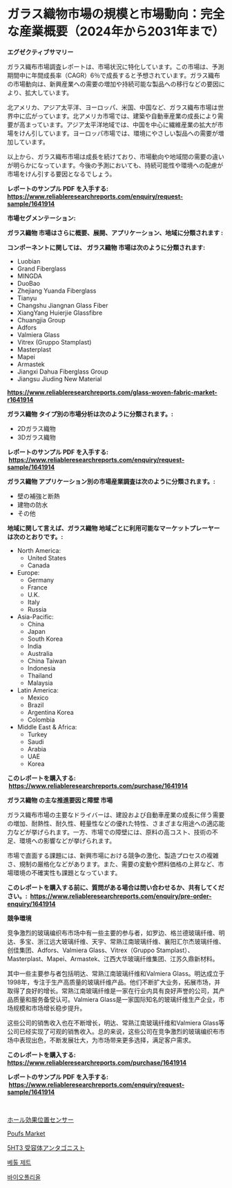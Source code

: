 <p><h1>ガラス織物市場の規模と市場動向：完全な産業概要（2024年から2031年まで）</h1></p><p><strong>エグゼクティブサマリー</strong></p>
<p><p>ガラス織布市場調査レポートは、市場状況に特化しています。この市場は、予測期間中に年間成長率（CAGR）6％で成長すると予想されています。ガラス織布の市場動向は、新興産業への需要の増加や持続可能な製品への移行などの要因により、拡大しています。</p><p>北アメリカ、アジア太平洋、ヨーロッパ、米国、中国など、ガラス織布市場は世界中に広がっています。北アメリカ市場では、建築や自動車産業の成長により需要が高まっています。アジア太平洋地域では、中国を中心に繊維産業の拡大が市場をけん引しています。ヨーロッパ市場では、環境にやさしい製品への需要が増加しています。</p><p>以上から、ガラス織布市場は成長を続けており、市場動向や地域間の需要の違いが明らかになっています。今後の予測においても、持続可能性や環境への配慮が市場をけん引する要因となるでしょう。</p></p>
<p><strong>レポートのサンプル PDF を入手する: <a href="https://www.reliableresearchreports.com/enquiry/request-sample/1641914">https://www.reliableresearchreports.com/enquiry/request-sample/1641914</a></strong></p>
<p><strong>市場セグメンテーション:</strong></p>
<p><strong> ガラス織物 市場はさらに概要、展開、アプリケーション、地域に分類されます :</strong></p>
<p><strong>コンポーネントに関しては、 ガラス織物 市場は次のように分類されます: &nbsp;</strong></p>
<p><ul><li>Luobian</li><li>Grand Fiberglass</li><li>MINGDA</li><li>DuoBao</li><li>Zhejiang Yuanda Fiberglass</li><li>Tianyu</li><li>Changshu Jiangnan Glass Fiber</li><li>XiangYang Huierjie Glassfibre</li><li>Chuangjia Group</li><li>Adfors</li><li>Valmiera Glass</li><li>Vitrex (Gruppo Stamplast)</li><li>Masterplast</li><li>Mapei</li><li>Armastek</li><li>Jiangxi Dahua Fiberglass Group</li><li>Jiangsu Jiuding New Material</li></ul></p>
<p><strong><a href="https://www.reliableresearchreports.com/glass-woven-fabric-market-r1641914">https://www.reliableresearchreports.com/glass-woven-fabric-market-r1641914</a></strong></p>
<p><strong> ガラス織物 タイプ別の市場分析は次のように分類されます。:</strong></p>
<p><ul><li>2Dガラス織物</li><li>3Dガラス織物</li></ul></p>
<p><strong>レポートのサンプル PDF を入手する: &nbsp;<a href="https://www.reliableresearchreports.com/enquiry/request-sample/1641914">https://www.reliableresearchreports.com/enquiry/request-sample/1641914</a></strong></p>
<p><strong> ガラス織物 アプリケーション別の市場産業調査は次のように分類されます。:</strong></p>
<p><ul><li>壁の補強と断熱</li><li>建物の防水</li><li>その他</li></ul></p>
<p><strong>地域に関して言えば、ガラス織物 地域ごとに利用可能なマーケットプレーヤーは次のとおりです。:</strong></p>
<p><ul>
    <li>
        North America:
        <ul>
            <li>United States</li>
            <li>Canada</li>
        </ul>
    </li>
    <li>
        Europe:
        <ul>
            <li>Germany</li>
            <li>France</li>
            <li>U.K.</li>
            <li>Italy</li>
            <li>Russia</li>
        </ul>
    </li>
    <li>
        Asia-Pacific:
        <ul>
            <li>China</li>
            <li>Japan</li>
            <li>South Korea</li>
            <li>India</li>
            <li>Australia</li>
            <li>China Taiwan</li>
            <li>Indonesia</li>
            <li>Thailand</li>
            <li>Malaysia</li>
        </ul>
    </li>
    <li>
        Latin America:
        <ul>
            <li>Mexico</li>
            <li>Brazil</li>
            <li>Argentina Korea</li>
            <li>Colombia</li>
        </ul>
    </li>
    <li>
        Middle East & Africa:
        <ul>
            <li>Turkey</li>
            <li>Saudi</li>
            <li>Arabia</li>
            <li>UAE</li>
            <li>Korea</li>
        </ul>
    </li>
    </ul></p>
<p><strong>このレポートを購入する: &nbsp;<a href="https://www.reliableresearchreports.com/purchase/1641914">https://www.reliableresearchreports.com/purchase/1641914</a></strong></p>
<p><strong>ガラス織物 の主な推進要因と障壁 市場</strong></p>
<p><p>ガラス織布市場の主要なドライバーは、建設および自動車産業の成長に伴う需要の増加、耐熱性、耐久性、軽量性などの優れた特性、さまざまな用途への適応能力などが挙げられます。一方、市場での障壁には、原料の高コスト、技術の不足、環境への影響などが挙げられます。</p><p>市場で直面する課題には、新興市場における競争の激化、製造プロセスの複雑さ、規制の厳格化などがあります。また、需要の変動や燃料価格の上昇など、市場環境の不確実性も課題となっています。</p></p>
<p><strong>このレポートを購入する前に、質問がある場合は問い合わせるか、共有してください。:&nbsp; <a href="https://www.reliableresearchreports.com/enquiry/pre-order-enquiry/1641914">https://www.reliableresearchreports.com/enquiry/pre-order-enquiry/1641914</a></strong></p>
<p><strong>競争環境</strong></p>
<p><p>竞争激烈的玻璃编织布市场中有一些主要的参与者，如罗边、格兰德玻璃纤维、明达、多宝、浙江远大玻璃纤维、天宇、常熟江南玻璃纤维、襄阳汇尔杰玻璃纤维、创佳集团、Adfors、Valmiera Glass、Vitrex（Gruppo Stamplast）、Masterplast、Mapei、Armastek、江西大华玻璃纤维集团、江苏久鼎新材料。</p><p>其中一些主要参与者包括明达、常熟江南玻璃纤维和Valmiera Glass。明达成立于1998年，专注于生产高质量的玻璃纤维产品。他们不断扩大业务，拓展市场，并取得了良好的增长。常熟江南玻璃纤维是一家在行业内具有良好声誉的公司，其产品质量和服务备受认可。Valmiera Glass是一家国际知名的玻璃纤维生产企业，市场规模和市场增长稳步提升。</p><p>这些公司的销售收入也在不断增长，明达、常熟江南玻璃纤维和Valmiera Glass等公司已经实现了可观的销售收入。总的来说，这些公司在竞争激烈的玻璃编织布市场中表现出色，不断发展壮大，为市场带来更多选择，满足客户需求。</p></p>
<p><strong>このレポートを購入する: &nbsp; <a href="https://www.reliableresearchreports.com/purchase/1641914">https://www.reliableresearchreports.com/purchase/1641914</a></strong></p>
<p><strong>レポートのサンプル PDF を入手する: &nbsp;<a href="https://www.reliableresearchreports.com/enquiry/request-sample/1641914">https://www.reliableresearchreports.com/enquiry/request-sample/1641914</a></strong><strong></strong></p>
<p>&nbsp;</p>
<p><p><a href="https://github.com/GregorioOKeefe2023/Market-Research-Report-List-1/blob/main/225496169725.md">ホール効果位置センサー</a></p><p><a href="https://issuu.com/reportprime-2/docs/poufs-market-size-2030.pptx">Poufs Market</a></p><p><a href="https://github.com/AylinBeier/Market-Research-Report-List-1/blob/main/643283069724.md">5HT3 受容体アンタゴニスト</a></p><p><a href="https://github.com/Madalyell456456/Market-Research-Report-List-1/blob/main/661848267262.md">베톨 제트</a></p><p><a href="https://github.com/garnett961902/Market-Research-Report-List-1/blob/main/629620567263.md">바이오폴리올</a></p></p>